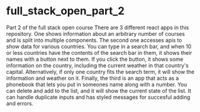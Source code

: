 # full_stack_open_part_2
Part 2 of the full stack open course
There are 3 different react apps in this repository. One shows information about an arbitrary number of courses and is split into multiple components. The second one accesses apis to show data for various countries. You can type in a search bar, and when 10 or less countries have the contents of the search bar in them, it shows their names with a button next to them. If you click the button, it shows some information on the country, including the current weather in that country's capital. Alternatively, if only one country fits the search term, it will show the information and weather on it. Finally, the third is an app that acts as a phonebook that lets you put in someones name along with a number. You can delete and add to the list, and it will show the current state of the list. It can handle duplicate inputs and has styled messages for succesful adding and errors.
